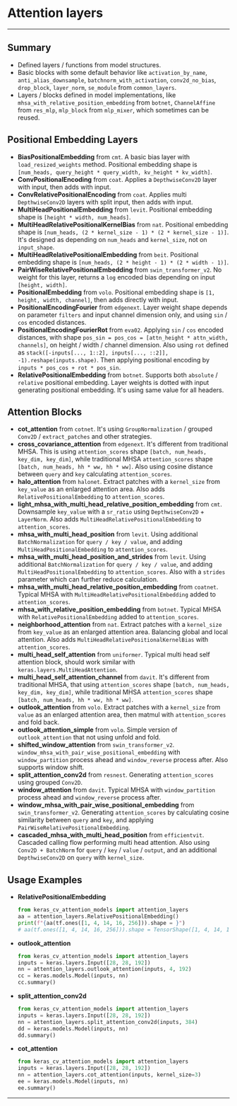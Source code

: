 # Attention layers
***

## Summary
  - Defined layers / functions from model structures.
  - Basic blocks with some default behavior like `activation_by_name`, `anti_alias_downsample`, `batchnorm_with_activation`, `conv2d_no_bias`, `drop_block`, `layer_norm`, `se_module` from `common_layers`.
  - Layers / blocks defined in model implementations, like `mhsa_with_relative_position_embedding` from `botnet`, `ChannelAffine` from `res_mlp`, `mlp_block` from `mlp_mixer`, which sometimes can be reused.
## Positional Embedding Layers
  - **BiasPositionalEmbedding** from `cmt`. A basic bias layer with `load_resized_weights` method. Positional embedding shape is `[num_heads, query_height * query_width, kv_height * kv_width]`.
  - **ConvPositionalEncoding** from `coat`. Applies a `DepthwiseConv2D` layer with input, then adds with input.
  - **ConvRelativePositionalEncoding** from `coat`. Applies multi `DepthwiseConv2D` layers with split input, then adds with input.
  - **MultiHeadPositionalEmbedding** from `levit`. Positional embedding shape is `[height * width, num_heads]`.
  - **MultiHeadRelativePositionalKernelBias** from `nat`. Positional embedding shape is `[num_heads, (2 * kernel_size - 1) * (2 * kernel_size - 1)]`. It's designed as depending on `num_heads` and `kernel_size`, not on `input_shape`.
  - **MultiHeadRelativePositionalEmbedding** from `beit`. Positional embedding shape is `[num_heads, (2 * height - 1) * (2 * width - 1)]`.
  - **PairWiseRelativePositionalEmbedding** from `swin_transformer_v2`. No weight for this layer, returns a `log` encoded bias depending on input `[height, width]`.
  - **PositionalEmbedding** from `volo`. Positional embedding shape is `[1, height, width, channel]`, then adds directly with input.
  - **PositionalEncodingFourier** from `edgenext`. Layer weight shape depends on parameter `filters` and input channel dimension only, and using `sin` / `cos` encoded distances.
  - **PositionalEncodingFourierRot** from `eva02`. Applying `sin` / `cos` encoded distances, with shape `pos_sin = pos_cos = [attn_height * attn_width, channels]`, on height / width / channel dimension. Also using `rot` defined as `stack([-inputs[..., 1::2], inputs[..., ::2]], -1).reshape(inputs.shape)`. Then applying positional encoding by `inputs * pos_cos + rot * pos_sin`.
  - **RelativePositionalEmbedding** from `botnet`. Supports both `absolute` / `relative` positional embedding. Layer weights is dotted with input generating positional embedding. It's using same value for all headers.
## Attention Blocks
  - **cot_attention** from `cotnet`. It's using `GroupNormalization` / grouped `Conv2D` / `extract_patches` and other strategies.
  - **cross_covariance_attention** from `edgenext`. It's different from traditional MHSA. This is using `attention_scores` shape `[batch, num_heads, key_dim, key_dim]`, while traditional MHSA `attention_scores` shape `[batch, num_heads, hh * ww, hh * ww]`. Also using cosine distance between `query` and `key` calculating `attention_scores`.
  - **halo_attention** from `halonet`. Extract patches with a `kernel_size` from `key_value` as an enlarged attention area. Also adds `RelativePositionalEmbedding` to `attention_scores`.
  - **light_mhsa_with_multi_head_relative_position_embedding** from `cmt`. Downsample `key_value` with a `sr_ratio` using `DepthwiseConv2D` + `LayerNorm`. Also adds `MultiHeadRelativePositionalEmbedding` to `attention_scores`.
  - **mhsa_with_multi_head_position** from `levit`. Using additional `BatchNormalization` for `query / key / value`, and adding `MultiHeadPositionalEmbedding` to `attention_scores`.
  - **mhsa_with_multi_head_position_and_strides** from `levit`. Using additional `BatchNormalization` for `query / key / value`, and adding `MultiHeadPositionalEmbedding` to `attention_scores`. Also with a `strides` parameter which can further reduce calculation.
  - **mhsa_with_multi_head_relative_position_embedding** from `coatnet`. Typical MHSA with `MultiHeadRelativePositionalEmbedding` added to `attention_scores`.
  - **mhsa_with_relative_position_embedding** from `botnet`. Typical MHSA with `RelativePositionalEmbedding` added to `attention_scores`.
  - **neighborhood_attention** from `nat`. Extract patches with a `kernel_size` from `key_value` as an enlarged attention area. Balancing global and local attention. Also adds `MultiHeadRelativePositionalKernelBias` with `attention_scores`.
  - **multi_head_self_attention** from `uniformer`. Typical multi head self attention block, should work similar with `keras.layers.MultiHeadAttention`.
  - **multi_head_self_attention_channel** from `davit`. It's different from traditional MHSA, that using `attention_scores` shape `[batch, num_heads, key_dim, key_dim]`, while traditional MHSA `attention_scores` shape `[batch, num_heads, hh * ww, hh * ww]`.
  - **outlook_attention** from `volo`. Extract patches with a `kernel_size` from `value` as an enlarged attention area, then matmul with `attention_scores` and fold back.
  - **outlook_attention_simple** from `volo`. Simple version of `outlook_attention` that not using unfold and fold.
  - **shifted_window_attention** from `swin_transformer_v2`. `window_mhsa_with_pair_wise_positional_embedding` with `window_partition` process ahead and `window_reverse` process after. Also supports window shift.
  - **split_attention_conv2d** from `resnest`. Generating `attention_scores` using grouped `Conv2D`.
  - **window_attention** from `davit`. Typical MHSA with `window_partition` process ahead and `window_reverse` process after.
  - **window_mhsa_with_pair_wise_positional_embedding** from `swin_transformer_v2`. Generating `attention_scores` by calculating cosine similarity between `query` and `key`, and applying `PairWiseRelativePositionalEmbedding`.
  - **cascaded_mhsa_with_multi_head_position** from `efficientvit`. Cascaded calling flow performing multi head attention. Also using `Conv2D + BatchNorm` for `query` / `key` / `value` / `output`, and an additional `DepthwiseConv2D` on `query` with `kernel_size`.
## Usage Examples
  - **RelativePositionalEmbedding**
    ```py
    from keras_cv_attention_models import attention_layers
    aa = attention_layers.RelativePositionalEmbedding()
    print(f"{aa(tf.ones([1, 4, 14, 16, 256])).shape = }")
    # aa(tf.ones([1, 4, 14, 16, 256])).shape = TensorShape([1, 4, 14, 16, 14, 16])
    ```
  - **outlook_attention**
    ```py
    from keras_cv_attention_models import attention_layers
    inputs = keras.layers.Input([28, 28, 192])
    nn = attention_layers.outlook_attention(inputs, 4, 192)
    cc = keras.models.Model(inputs, nn)
    cc.summary()
    ```
  - **split_attention_conv2d**
    ```py
    from keras_cv_attention_models import attention_layers
    inputs = keras.layers.Input([28, 28, 192])
    nn = attention_layers.split_attention_conv2d(inputs, 384)
    dd = keras.models.Model(inputs, nn)
    dd.summary()
    ```
  - **cot_attention**
    ```py
    from keras_cv_attention_models import attention_layers
    inputs = keras.layers.Input([28, 28, 192])
    nn = attention_layers.cot_attention(inputs, kernel_size=3)
    ee = keras.models.Model(inputs, nn)
    ee.summary()
    ```
***
